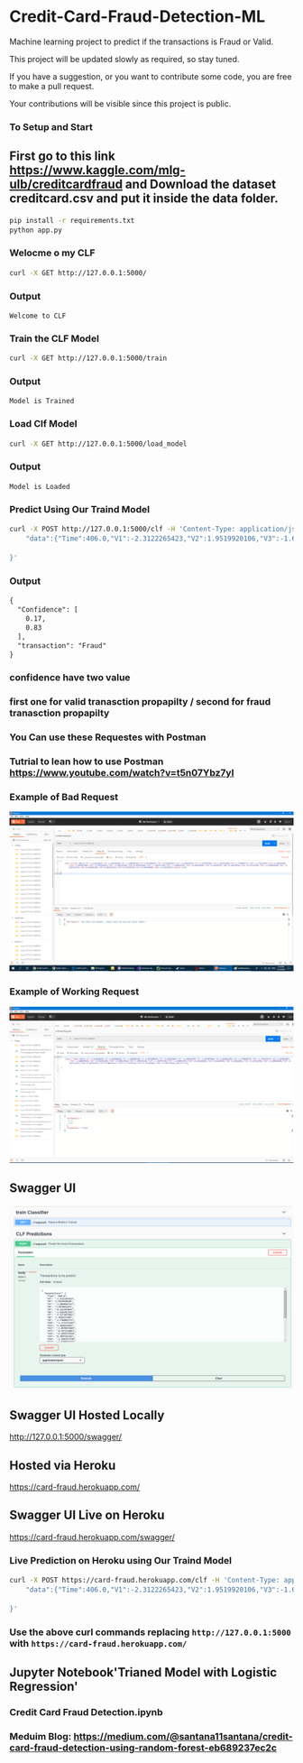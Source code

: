 # Credit-Card-Fraud-Detection-ML
Machine learning project to predict if the transactions is Fraud or Valid.

This project will be updated slowly as required, so stay tuned.

If you have a suggestion, or you want to contribute some code, you are free to make a pull request.

Your contributions will be visible since this project is public.

### To Setup and Start

## First go to this link https://www.kaggle.com/mlg-ulb/creditcardfraud and Download the dataset creditcard.csv and put it inside the data folder.

```bash
pip install -r requirements.txt 
python app.py
```

### Welocme o my CLF
```bash
curl -X GET http://127.0.0.1:5000/
```
### Output
```
Welcome to CLF
```

### Train the CLF Model
```bash
curl -X GET http://127.0.0.1:5000/train
```
### Output
```
Model is Trained
```


### Load Clf Model
```bash
curl -X GET http://127.0.0.1:5000/load_model
```
### Output
```
Model is Loaded
```


### Predict Using Our Traind Model
```bash
curl -X POST http://127.0.0.1:5000/clf -H 'Content-Type: application/json' -d '{	
	"data":{"Time":406.0,"V1":-2.3122265423,"V2":1.9519920106,"V3":-1.6098507323,"V4":3.9979055875,"V5":-0.5221878647,"V6":-1.4265453192,"V7":-2.5373873062,"V8":1.3916572483,"V9":-2.7700892772,"V10":-2.7722721447,"V11":3.2020332071,"V12":-2.8999073885,"V13":-0.5952218813,"V14":-4.2892537824,"V15":0.3897241203,"V16":-1.1407471798,"V17":-2.8300556745,"V18":-0.0168224682,"V19":0.416955705,"V20":0.1269105591,"V21":0.5172323709,"V22":-0.0350493686,"V23":-0.4652110762,"V24":0.3201981985,"V25":0.0445191675,"V26":0.1778397983,"V27":0.2611450026,"V28":-0.1432758747,"Amount":0.0}
	
}'
```
### Output
```
{
  "Confidence": [
    0.17,
    0.83
  ],
  "transaction": "Fraud"
}
```
### confidence have two value 
### first one for valid tranasction propapilty / second for fraud tranasction propapilty

### You Can use these Requestes with Postman 
### Tutrial to lean how to use Postman https://www.youtube.com/watch?v=t5n07Ybz7yI
### Example of Bad Request
![postRequest.png](postRequest.png)
### Example of Working Request
![postman.png](postman.png)


## Swagger UI
![swag1.png](swag1.png)

## Swagger UI Hosted Locally
http://127.0.0.1:5000/swagger/


## Hosted via Heroku
https://card-fraud.herokuapp.com/

## Swagger UI Live on Heroku
https://card-fraud.herokuapp.com/swagger/

### Live Prediction on Heroku using Our Traind Model
```bash
curl -X POST https://card-fraud.herokuapp.com/clf -H 'Content-Type: application/json' -d '{	
	"data":{"Time":406.0,"V1":-2.3122265423,"V2":1.9519920106,"V3":-1.6098507323,"V4":3.9979055875,"V5":-0.5221878647,"V6":-1.4265453192,"V7":-2.5373873062,"V8":1.3916572483,"V9":-2.7700892772,"V10":-2.7722721447,"V11":3.2020332071,"V12":-2.8999073885,"V13":-0.5952218813,"V14":-4.2892537824,"V15":0.3897241203,"V16":-1.1407471798,"V17":-2.8300556745,"V18":-0.0168224682,"V19":0.416955705,"V20":0.1269105591,"V21":0.5172323709,"V22":-0.0350493686,"V23":-0.4652110762,"V24":0.3201981985,"V25":0.0445191675,"V26":0.1778397983,"V27":0.2611450026,"V28":-0.1432758747,"Amount":0.0}
	
}'
```

### Use the above curl commands replacing `http://127.0.0.1:5000` with `https://card-fraud.herokuapp.com/`

## Jupyter Notebook'Trianed Model with Logistic Regression'
### Credit Card Fraud Detection.ipynb

### Meduim Blog: https://medium.com/@santana11santana/credit-card-fraud-detection-using-random-forest-eb689237ec2c
